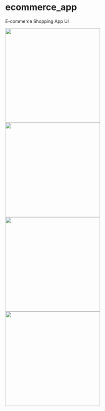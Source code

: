 # ecommerce_app

E-commerce Shopping App UI


  <img src="https://user-images.githubusercontent.com/58719777/148649583-ad41812e-2ca1-42dc-ad00-048eaefff868.jpeg" width="300" />
 <img src="https://user-images.githubusercontent.com/58719777/148649586-0dbc955b-9974-4480-b64e-baa64e0f9437.jpeg" width="300" />
 
   <img src="https://user-images.githubusercontent.com/58719777/148649587-8e563467-152b-4941-999e-82c758426eb2.jpeg" width="300" />
  <img src="https://user-images.githubusercontent.com/58719777/148649588-06c7beea-4acc-48b8-8dfc-99b9e64f2d9f.jpeg" width="300" />



